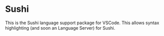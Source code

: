 # Sushi

This is the Sushi language support package for VSCode. This allows syntax highlighting (and soon an Language Server) for Sushi.
